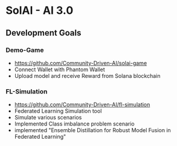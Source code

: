 # SolAI - AI 3.0

## Development Goals
### Demo-Game
- https://github.com/Community-Driven-AI/solai-game
- Connect Wallet with Phantom Wallet
- Upload model and receive Reward from Solana blockchain

### FL-Simulation
- https://github.com/Community-Driven-AI/fl-simulation
- Federated Learning Simulation tool
- Simulate various scenarios
- Implemented Class imbalance problem scenario
- implemented "Ensemble Distillation for Robust Model Fusion in Federated Learning"

